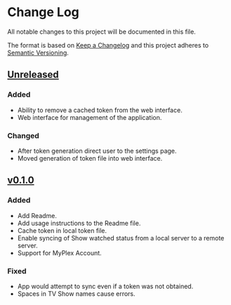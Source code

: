 # Change Log
All notable changes to this project will be documented in this file.

The format is based on [Keep a Changelog](http://keepachangelog.com/)
and this project adheres to [Semantic Versioning](http://semver.org/).

## [Unreleased]
### Added
- Ability to remove a cached token from the web interface.
- Web interface for management of the application.

### Changed
- After token generation direct user to the settings page.
- Moved generation of token file into web interface.

## [v0.1.0]
### Added
- Add Readme.
- Add usage instructions to the Readme file.
- Cache token in local token file.
- Enable syncing of Show watched status from a local server to a remote server.
- Support for MyPlex Account.

### Fixed
- App would attempt to sync even if a token was not obtained.
- Spaces in TV Show names cause errors.

[unreleased]: https://github.com/danstis/Plex-Sync/compare/v0.1.0...HEAD
[v0.1.0]: https://github.com/danstis/Plex-Sync/compare/v0.0.1...v0.1.0
